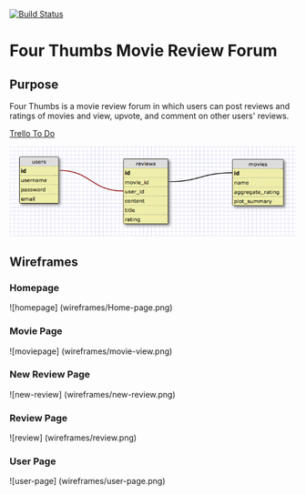 [![Build Status](https://travis-ci.org/chi-bumblebees-2015/four-thumbs.svg?branch=master)](https://travis-ci.org/chi-bumblebees-2015/four-thumbs)

# Four Thumbs Movie Review Forum

## Purpose

Four Thumbs is a movie review forum in which users can post reviews and ratings of movies and view, upvote, and comment on other users' reviews.

[Trello To Do](https://trello.com/b/bkWywjJP/four-thumbs-movie-review-forum)

![schema 1](schema_screenshots/schema2.png)

## Wireframes

### Homepage
![homepage] (wireframes/Home-page.png)

### Movie Page
![moviepage] (wireframes/movie-view.png)

### New Review Page
![new-review] (wireframes/new-review.png)

### Review Page
![review] (wireframes/review.png)

### User Page
![user-page] (wireframes/user-page.png)
